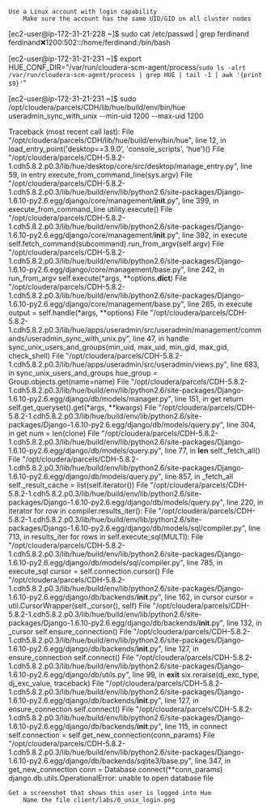 
    Use a Linux account with login capability
        Make sure the account has the same UID/GID on all cluster nodes

[ec2-user@ip-172-31-21-228 ~]$ sudo cat /etc/passwd | grep ferdinand
ferdinand:x:1200:502::/home/ferdinand:/bin/bash


[ec2-user@ip-172-31-21-231 ~]$ export HUE_CONF_DIR="/var/run/cloudera-scm-agent/process/`sudo ls -alrt /var/run/cloudera-scm-agent/process | grep HUE | tail -1 | awk '{print $9}'`"


[ec2-user@ip-172-31-21-231 ~]$ sudo /opt/cloudera/parcels/CDH/lib/hue/build/env/bin/hue useradmin_sync_with_unix --min-uid 1200 --max-uid 1200

Traceback (most recent call last):
  File "/opt/cloudera/parcels/CDH/lib/hue/build/env/bin/hue", line 12, in <module>
    load_entry_point('desktop==3.9.0', 'console_scripts', 'hue')()
  File "/opt/cloudera/parcels/CDH-5.8.2-1.cdh5.8.2.p0.3/lib/hue/desktop/core/src/desktop/manage_entry.py", line 59, in entry
    execute_from_command_line(sys.argv)
  File "/opt/cloudera/parcels/CDH-5.8.2-1.cdh5.8.2.p0.3/lib/hue/build/env/lib/python2.6/site-packages/Django-1.6.10-py2.6.egg/django/core/management/__init__.py", line 399, in execute_from_command_line
    utility.execute()
  File "/opt/cloudera/parcels/CDH-5.8.2-1.cdh5.8.2.p0.3/lib/hue/build/env/lib/python2.6/site-packages/Django-1.6.10-py2.6.egg/django/core/management/__init__.py", line 392, in execute
    self.fetch_command(subcommand).run_from_argv(self.argv)
  File "/opt/cloudera/parcels/CDH-5.8.2-1.cdh5.8.2.p0.3/lib/hue/build/env/lib/python2.6/site-packages/Django-1.6.10-py2.6.egg/django/core/management/base.py", line 242, in run_from_argv
    self.execute(*args, **options.__dict__)
  File "/opt/cloudera/parcels/CDH-5.8.2-1.cdh5.8.2.p0.3/lib/hue/build/env/lib/python2.6/site-packages/Django-1.6.10-py2.6.egg/django/core/management/base.py", line 285, in execute
    output = self.handle(*args, **options)
  File "/opt/cloudera/parcels/CDH-5.8.2-1.cdh5.8.2.p0.3/lib/hue/apps/useradmin/src/useradmin/management/commands/useradmin_sync_with_unix.py", line 47, in handle
    sync_unix_users_and_groups(min_uid, max_uid, min_gid, max_gid, check_shell)
  File "/opt/cloudera/parcels/CDH-5.8.2-1.cdh5.8.2.p0.3/lib/hue/apps/useradmin/src/useradmin/views.py", line 683, in sync_unix_users_and_groups
    hue_group = Group.objects.get(name=name)
  File "/opt/cloudera/parcels/CDH-5.8.2-1.cdh5.8.2.p0.3/lib/hue/build/env/lib/python2.6/site-packages/Django-1.6.10-py2.6.egg/django/db/models/manager.py", line 151, in get
    return self.get_queryset().get(*args, **kwargs)
  File "/opt/cloudera/parcels/CDH-5.8.2-1.cdh5.8.2.p0.3/lib/hue/build/env/lib/python2.6/site-packages/Django-1.6.10-py2.6.egg/django/db/models/query.py", line 304, in get
    num = len(clone)
  File "/opt/cloudera/parcels/CDH-5.8.2-1.cdh5.8.2.p0.3/lib/hue/build/env/lib/python2.6/site-packages/Django-1.6.10-py2.6.egg/django/db/models/query.py", line 77, in __len__
    self._fetch_all()
  File "/opt/cloudera/parcels/CDH-5.8.2-1.cdh5.8.2.p0.3/lib/hue/build/env/lib/python2.6/site-packages/Django-1.6.10-py2.6.egg/django/db/models/query.py", line 857, in _fetch_all
    self._result_cache = list(self.iterator())
  File "/opt/cloudera/parcels/CDH-5.8.2-1.cdh5.8.2.p0.3/lib/hue/build/env/lib/python2.6/site-packages/Django-1.6.10-py2.6.egg/django/db/models/query.py", line 220, in iterator
    for row in compiler.results_iter():
  File "/opt/cloudera/parcels/CDH-5.8.2-1.cdh5.8.2.p0.3/lib/hue/build/env/lib/python2.6/site-packages/Django-1.6.10-py2.6.egg/django/db/models/sql/compiler.py", line 713, in results_iter
    for rows in self.execute_sql(MULTI):
  File "/opt/cloudera/parcels/CDH-5.8.2-1.cdh5.8.2.p0.3/lib/hue/build/env/lib/python2.6/site-packages/Django-1.6.10-py2.6.egg/django/db/models/sql/compiler.py", line 785, in execute_sql
    cursor = self.connection.cursor()
  File "/opt/cloudera/parcels/CDH-5.8.2-1.cdh5.8.2.p0.3/lib/hue/build/env/lib/python2.6/site-packages/Django-1.6.10-py2.6.egg/django/db/backends/__init__.py", line 162, in cursor
    cursor = util.CursorWrapper(self._cursor(), self)
  File "/opt/cloudera/parcels/CDH-5.8.2-1.cdh5.8.2.p0.3/lib/hue/build/env/lib/python2.6/site-packages/Django-1.6.10-py2.6.egg/django/db/backends/__init__.py", line 132, in _cursor
    self.ensure_connection()
  File "/opt/cloudera/parcels/CDH-5.8.2-1.cdh5.8.2.p0.3/lib/hue/build/env/lib/python2.6/site-packages/Django-1.6.10-py2.6.egg/django/db/backends/__init__.py", line 127, in ensure_connection
    self.connect()
  File "/opt/cloudera/parcels/CDH-5.8.2-1.cdh5.8.2.p0.3/lib/hue/build/env/lib/python2.6/site-packages/Django-1.6.10-py2.6.egg/django/db/utils.py", line 99, in __exit__
    six.reraise(dj_exc_type, dj_exc_value, traceback)
  File "/opt/cloudera/parcels/CDH-5.8.2-1.cdh5.8.2.p0.3/lib/hue/build/env/lib/python2.6/site-packages/Django-1.6.10-py2.6.egg/django/db/backends/__init__.py", line 127, in ensure_connection
    self.connect()
  File "/opt/cloudera/parcels/CDH-5.8.2-1.cdh5.8.2.p0.3/lib/hue/build/env/lib/python2.6/site-packages/Django-1.6.10-py2.6.egg/django/db/backends/__init__.py", line 115, in connect
    self.connection = self.get_new_connection(conn_params)
  File "/opt/cloudera/parcels/CDH-5.8.2-1.cdh5.8.2.p0.3/lib/hue/build/env/lib/python2.6/site-packages/Django-1.6.10-py2.6.egg/django/db/backends/sqlite3/base.py", line 347, in get_new_connection
    conn = Database.connect(**conn_params)
django.db.utils.OperationalError: unable to open database file

    Get a screenshot that shows this user is logged into Hue
        Name the file client/labs/0_unix_login.png

